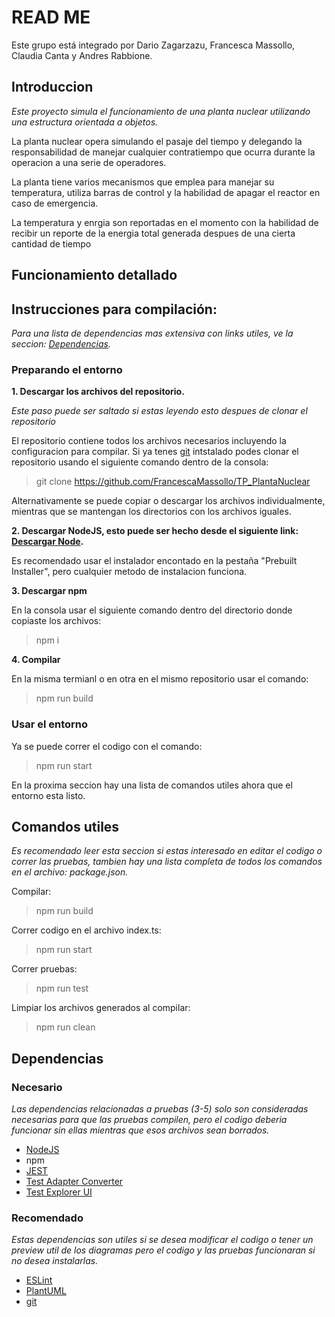 # READ ME

Este grupo está integrado por Dario Zagarzazu, Francesca Massollo, Claudia Canta y Andres Rabbione.

## Introduccion

_Este proyecto simula el funcionamiento de una planta nuclear utilizando una estructura orientada a objetos._

La planta nuclear opera simulando el pasaje del tiempo y delegando la responsabilidad de manejar cualquier contratiempo que ocurra durante la operacion a una serie de operadores.

La planta tiene varios mecanismos que emplea para manejar su temperatura, utiliza barras de control y la habilidad de apagar el reactor en caso de emergencia.

La temperatura y enrgia son reportadas en el momento con la habilidad de recibir un reporte de la energia total generada despues de una cierta cantidad de tiempo

## Funcionamiento detallado

## Instrucciones para compilación:

_Para una lista de dependencias mas extensiva con links utiles, ve la seccion: [Dependencias](#dependencias)._

### Preparando el entorno

**1. Descargar los archivos del repositorio.**

_Este paso puede ser saltado si estas leyendo esto despues de clonar el repositorio_

El repositorio contiene todos los archivos necesarios incluyendo la configuracion para compilar. Si ya tenes [git](https://git-scm.com/) intstalado podes clonar el repositorio usando el siguiente comando dentro de la consola:

> git clone https://github.com/FrancescaMassollo/TP_PlantaNuclear

Alternativamente se puede copiar o descargar los archivos individualmente, mientras que se mantengan los directorios con los archivos iguales.

**2. Descargar NodeJS, esto puede ser hecho desde el siguiente link: [Descargar Node](https://nodejs.org/en/download/package-manager).**

Es recomendado usar el instalador encontado en la pestaña "Prebuilt Installer", pero cualquier metodo de instalacion funciona.

**3. Descargar npm**

En la consola usar el siguiente comando dentro del directorio donde copiaste los archivos:

> npm i

**4. Compilar**

En la misma termianl o en otra en el mismo repositorio usar el comando:

> npm run build

### Usar el entorno

Ya se puede correr el codigo con el comando:

> npm run start

En la proxima seccion hay una lista de comandos utiles ahora que el entorno esta listo.

## Comandos utiles

_Es recomendado leer esta seccion si estas interesado en editar el codigo o correr las pruebas, tambien hay una lista completa de todos los comandos en el archivo: package.json._

Compilar:

> npm run build

Correr codigo en el archivo index.ts:

> npm run start

Correr pruebas:

> npm run test

Limpiar los archivos generados al compilar:

> npm run clean

## Dependencias

### Necesario

_Las dependencias relacionadas a pruebas (3-5) solo son consideradas necesarias para que las pruebas compilen, pero el codigo deberia funcionar sin ellas mientras que esos archivos sean borrados._

- [NodeJS](https://nodejs.org/en)
- npm
- [JEST](https://marketplace.visualstudio.com/items?itemName=Orta.vscode-jest)
- [Test Adapter Converter](https://marketplace.visualstudio.com/items?itemName=ms-vscode.test-adapter-converter)
- [Test Explorer UI](https://marketplace.visualstudio.com/items?itemName=hbenl.vscode-test-explorer)

### Recomendado

_Estas dependencias son utiles si se desea modificar el codigo o tener un preview util de los diagramas pero el codigo y las pruebas funcionaran si no desea instalarlas._

- [ESLint](https://marketplace.visualstudio.com/items?itemName=dbaeumer.vscode-eslint)
- [PlantUML](https://marketplace.visualstudio.com/items?itemName=jebbs.plantuml)
- [git](https://git-scm.com/)
